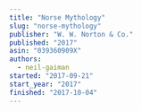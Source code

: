 ```yaml
---
title: "Norse Mythology"
slug: "norse-mythology"
publisher: "W. W. Norton & Co."
published: "2017"
asin: "039360909X"
authors:
  - neil-gaiman
started: "2017-09-21"
start_year: "2017"
finished: "2017-10-04"
---
```

